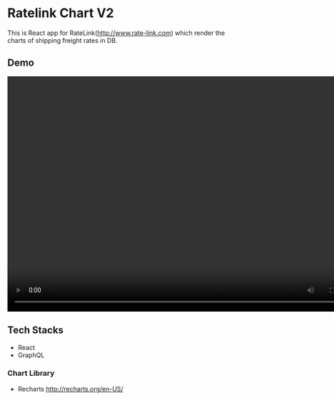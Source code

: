 # Ratelink Chart V2

This is React app for RateLink(http://www.rate-link.com) which render the charts of shipping freight rates in DB.

## Demo

<video autoplay="autoplay" loop="loop" width="800" height="528">
  <source src="/assets/video/ratelink_chart_v2.mp4" type="video/mp4">
</video>

## Tech Stacks

- React
- GraphQL

### Chart Library

- Recharts http://recharts.org/en-US/
